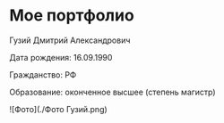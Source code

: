 # Мое портфолио

Гузий Дмитрий Александрович

Дата рождения: 16.09.1990

Гражданство: РФ

Образование: оконченное высшее (степень магистр)

![Фото](./Фото Гузий.png)

